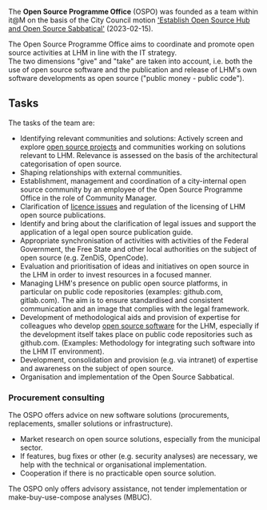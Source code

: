 The __Open Source Programme Office__ (OSPO) was founded as a team within it@M on the basis of the City Council motion ['Establish Open Source Hub and Open Source Sabbatical'](https://risi.muenchen.de/risi/sitzungsvorlage/detail/7532900) (2023-02-15).

The Open Source Programme Office aims to coordinate and promote open source activities at LHM in line with the IT strategy.  
The two dimensions "give" and "take" are taken into account, i.e. both the use of open source software and the publication and release of LHM's own software developments as open source ("public money - public code").


## Tasks

The tasks of the team are:

* Identifying relevant communities and solutions: Actively screen and explore [open source projects](./use) and communities working on solutions relevant to LHM. Relevance is assessed on the basis of the architectural categorisation of open source.
* Shaping relationships with external communities.
* Establishment, management and coordination of a city-internal open source community by an employee of the Open Source Programme Office in the role of Community Manager.
* Clarification of [licence issues](./licenses) and regulation of the licensing of LHM open source publications.
* Identify and bring about the clarification of legal issues and support the application of a legal open source publication guide. 
* Appropriate synchronisation of activities with activities of the Federal Government, the Free State and other local authorities on the subject of open source (e.g. ZenDiS, OpenCode).
* Evaluation and prioritisation of ideas and initiatives on open source in the LHM in order to invest resources in a focused manner.
* Managing LHM's presence on public open source platforms, in particular on public code repositories (examples: github.com, gitlab.com). The aim is to ensure standardised and consistent communication and an image that complies with the legal framework.
* Development of methodological aids and provision of expertise for colleagues who develop [open source software](./use) for the LHM, especially if the development itself takes place on public code repositories such as github.com. (Examples: Methodology for integrating such software into the LHM IT environment).
* Development, consolidation and provision (e.g. via intranet) of expertise and awareness on the subject of open source.
* Organisation and implementation of the Open Source Sabbatical.

### Procurement consulting

The OSPO offers advice on new software solutions (procurements, replacements, smaller solutions or infrastructure).

* Market research on open source solutions, especially from the municipal sector.
* If features, bug fixes or other (e.g. security analyses) are necessary, we help with the technical or organisational implementation.
* Cooperation if there is no practicable open source solution.

The OSPO only offers advisory assistance, not tender implementation or make-buy-use-compose analyses (MBUC).
